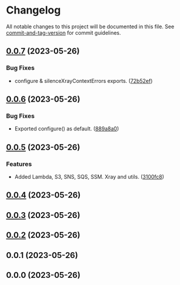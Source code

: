 # Changelog

All notable changes to this project will be documented in this file. See [commit-and-tag-version](https://github.com/absolute-version/commit-and-tag-version) for commit guidelines.

## [0.0.7](https://bitbucket.org/gotamedia/aws/compare/0.0.7..0.0.6) (2023-05-26)


### Bug Fixes

* configure & silenceXrayContextErrors exports. ([72b52ef](https://bitbucket.org/gotamedia/aws/commits/72b52efd2d694d49656d85fd0db86d7c5daac789))

## [0.0.6](https://bitbucket.org/gotamedia/aws/compare/0.0.6..0.0.5) (2023-05-26)


### Bug Fixes

* Exported configure() as default. ([889a8a0](https://bitbucket.org/gotamedia/aws/commits/889a8a0a7cb1e272db950811a8379d0e4946be2e))

## [0.0.5](https://bitbucket.org/gotamedia/aws/compare/0.0.5..0.0.4) (2023-05-26)


### Features

* Added Lambda, S3, SNS, SQS, SSM. Xray and utils. ([3100fc8](https://bitbucket.org/gotamedia/aws/commits/3100fc8c153a2e0772922073b6cdd782ccb8fe23))

## [0.0.4](https://bitbucket.org/gotamedia/aws/compare/0.0.4..0.0.3) (2023-05-26)

## [0.0.3](https://bitbucket.org/gotamedia/aws/compare/0.0.3..0.0.2) (2023-05-26)

## [0.0.2](https://bitbucket.org/gotamedia/aws/compare/0.0.2..0.0.1) (2023-05-26)

## 0.0.1 (2023-05-26)

## 0.0.0 (2023-05-26)
